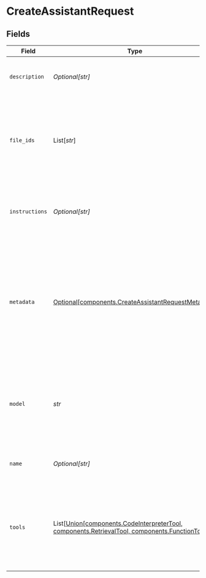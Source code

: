 # CreateAssistantRequest


## Fields

| Field                                                                                                                                                                                                                                                       | Type                                                                                                                                                                                                                                                        | Required                                                                                                                                                                                                                                                    | Description                                                                                                                                                                                                                                                 |
| ----------------------------------------------------------------------------------------------------------------------------------------------------------------------------------------------------------------------------------------------------------- | ----------------------------------------------------------------------------------------------------------------------------------------------------------------------------------------------------------------------------------------------------------- | ----------------------------------------------------------------------------------------------------------------------------------------------------------------------------------------------------------------------------------------------------------- | ----------------------------------------------------------------------------------------------------------------------------------------------------------------------------------------------------------------------------------------------------------- |
| `description`                                                                                                                                                                                                                                               | *Optional[str]*                                                                                                                                                                                                                                             | :heavy_minus_sign:                                                                                                                                                                                                                                          | The description of the assistant. The maximum length is 512 characters.<br/>                                                                                                                                                                                |
| `file_ids`                                                                                                                                                                                                                                                  | List[*str*]                                                                                                                                                                                                                                                 | :heavy_minus_sign:                                                                                                                                                                                                                                          | A list of [file](/docs/api-reference/files) IDs attached to this assistant. There can be a maximum of 20 files attached to the assistant. Files are ordered by their creation date in ascending order.<br/>                                                 |
| `instructions`                                                                                                                                                                                                                                              | *Optional[str]*                                                                                                                                                                                                                                             | :heavy_minus_sign:                                                                                                                                                                                                                                          | The system instructions that the assistant uses. The maximum length is 32768 characters.<br/>                                                                                                                                                               |
| `metadata`                                                                                                                                                                                                                                                  | [Optional[components.CreateAssistantRequestMetadata]](../../models/shared/createassistantrequestmetadata.md)                                                                                                                                                | :heavy_minus_sign:                                                                                                                                                                                                                                          | Set of 16 key-value pairs that can be attached to an object. This can be useful for storing additional information about the object in a structured format. Keys can be a maximum of 64 characters long and values can be a maxium of 512 characters long.<br/> |
| `model`                                                                                                                                                                                                                                                     | *str*                                                                                                                                                                                                                                                       | :heavy_check_mark:                                                                                                                                                                                                                                          | ID of the model to use. You can use the [List models](/docs/api-reference/models/list) API to see all of your available models, or see our [Model overview](/docs/models/overview) for descriptions of them.<br/>                                           |
| `name`                                                                                                                                                                                                                                                      | *Optional[str]*                                                                                                                                                                                                                                             | :heavy_minus_sign:                                                                                                                                                                                                                                          | The name of the assistant. The maximum length is 256 characters.<br/>                                                                                                                                                                                       |
| `tools`                                                                                                                                                                                                                                                     | List[[Union[components.CodeInterpreterTool, components.RetrievalTool, components.FunctionTool]](../../models/shared/createassistantrequesttools.md)]                                                                                                        | :heavy_minus_sign:                                                                                                                                                                                                                                          | A list of tool enabled on the assistant. There can be a maximum of 128 tools per assistant. Tools can be of types `code_interpreter`, `retrieval`, or `function`.<br/>                                                                                      |